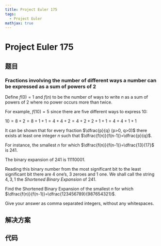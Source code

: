 ```yaml
---
title: Project Euler 175
tags:
  - Project Euler
mathjax: true
---
```

<escape><!-- more --></escape>
    


# Project Euler 175
## 题目
### Fractions involving the number of different ways a number can be expressed as a sum of powers of 2

Define $f(0)=1$ and $f(n)$ to be the number of ways to write $n$ as a sum of powers of $2$ where no power occurs more than twice. 

For example, $f(10)=5$ since there are five different ways to express $10$:

$10 = 8+2 = 8+1+1 = 4+4+2 = 4+2+2+1+1 = 4+4+1+1$

It can be shown that for every fraction $\dfrac{p}{q} (p>0, q>0)$ there exists at least one integer $n$ such that $\dfrac{f(n)}{f(n-1)}=\dfrac{p}{q}$.

For instance, the smallest $n$ for which $\dfrac{f(n)}{f(n-1)}=\dfrac{13}{17}$ is $241$.

The binary expansion of $241$ is $11110001$.

Reading this binary number from the most significant bit to the least significant bit there are $4$ one’s, $3$ zeroes and $1$ one. We shall call the string $4,3,1$ the *Shortened Binary Expansion* of $241$.

Find the Shortened Binary Expansion of the smallest $n$ for which $\dfrac{f(n)}{f(n-1)}=\dfrac{123456789}{987654321}$.

Give your answer as comma separated integers, without any whitespaces.


## 解决方案


## 代码


